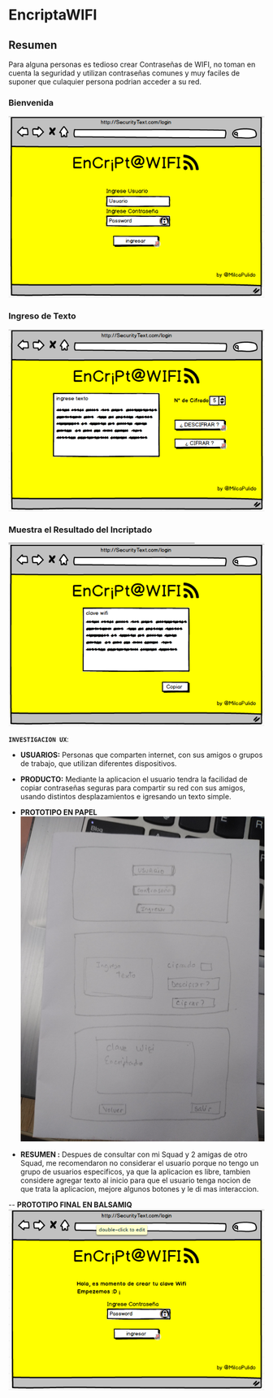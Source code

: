 # EncriptaWIFI

## Resumen

Para alguna personas es tedioso crear Contraseñas de WIFI, no toman en cuenta la seguridad y utilizan contraseñas comunes y muy faciles de suponer que culaquier persona podrian acceder a su red.

### Bienvenida

  ![Bienvenida](img/bienvenida.PNG)

### Ingreso de Texto
  ![Bienvenida](img/wifi2.PNG)

### Muestra el Resultado del Incriptado
  ![Bienvenida](img/wifi3.PNG)

**`INVESTIGACION UX`**:

  - **USUARIOS:** Personas que comparten internet,    con sus amigos o grupos de trabajo, que utilizan diferentes dispositivos.
  
  - **PRODUCTO:** Mediante la aplicacion el usuario tendra la facilidad de copiar contraseñas seguras para compartir su red con sus amigos, usando distintos desplazamientos e igresando un texto simple.

  - **PROTOTIPO EN PAPEL**
  ![Bienvenida](img/prototipo.jpg)
 
  - **RESUMEN :** Despues de consultar con mi Squad y 2 amigas de otro Squad, me recomendaron no considerar el usuario porque no tengo un grupo de usuarios especificos, ya que la aplicacion es libre, tambien considere agregar texto al inicio para que el usuario tenga nocion de que trata la aplicacion, mejore algunos botones y le di mas interaccion.

  -- **PROTOTIPO FINAL EN BALSAMIQ**
  ![Bienvenida](img/wifi.PNG) 

